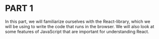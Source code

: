 # PART 1

In this part, we will familiarize ourselves with the React-library, which we will be using to write the code that runs in the browser. We will also look at some features of JavaScript that are important for understanding React.